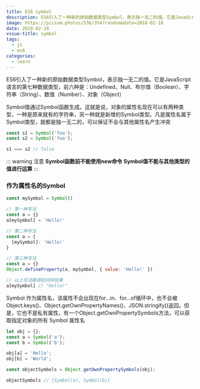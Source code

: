 ```yaml
---
title: ES6 symbol
description: ES6引入了一种新的原始数据类型Symbol，表示独一无二的值。它是JavaScript语言的第七种数据类型，前六种是：Undefined、Null、布尔值（Boolean）、字符串（String）、数值（Number）、对象（Object）
image: https://picsum.photos/536/354?random&date=2018-02-18
date: 2018-02-18
vssue-title: symbol
tags:
  - js
  - es6
categories:
  - learn
---
```


ES6引入了一种新的原始数据类型Symbol，表示独一无二的值。它是JavaScript语言的第七种数据类型，前六种是：Undefined、Null、布尔值（Boolean）、字符串（String）、数值（Number）、对象（Object）

<!-- more -->

Symbol值通过Symbol函数生成。这就是说，对象的属性名现在可以有两种类型，一种是原来就有的字符串，另一种就是新增的Symbol类型。凡是属性名属于Symbol类型，就都是独一无二的，可以保证不会与其他属性名产生冲突

``` js
const s1 = Symbol('foo');
const s2 = Symbol('foo');

s1 === s2 // false
```

::: warning 注意
**Symbol函数前不能使用new命令**
**Symbol值不能与其他类型的值进行运算**
:::

### 作为属性名的Symbol

``` js
const mySymbol = Symbol()

// 第一种写法
const a = {}
a[mySymbol] = 'Hello!'

// 第二种写法
const a = {
  [mySymbol]: 'Hello!'
}

// 第三种写法
const a = {}
Object.defineProperty(a, mySymbol, { value: 'Hello!' })

// 以上写法都得到同样结果
a[mySymbol] // "Hello!"
```

Symbol 作为属性名，该属性不会出现在for...in、for...of循环中，也不会被Object.keys()、Object.getOwnPropertyNames()、JSON.stringify()返回。但是，它也不是私有属性，有一个Object.getOwnPropertySymbols方法，可以获取指定对象的所有 Symbol 属性名

``` js
let obj = {};
const a = Symbol('a');
const b = Symbol('b');

obj[a] = 'Hello';
obj[b] = 'World';

const objectSymbols = Object.getOwnPropertySymbols(obj);

objectSymbols // [Symbol(a), Symbol(b)]
```